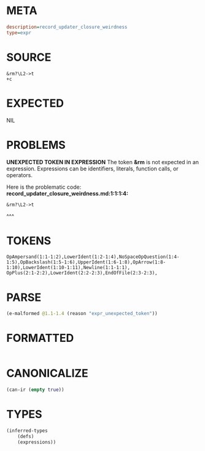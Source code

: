 # META
~~~ini
description=record_updater_closure_weirdness
type=expr
~~~
# SOURCE
~~~roc
&rm?\L2->t
+c
~~~
# EXPECTED
NIL
# PROBLEMS
**UNEXPECTED TOKEN IN EXPRESSION**
The token **&rm** is not expected in an expression.
Expressions can be identifiers, literals, function calls, or operators.

Here is the problematic code:
**record_updater_closure_weirdness.md:1:1:1:4:**
```roc
&rm?\L2->t
```
^^^


# TOKENS
~~~zig
OpAmpersand(1:1-1:2),LowerIdent(1:2-1:4),NoSpaceOpQuestion(1:4-1:5),OpBackslash(1:5-1:6),UpperIdent(1:6-1:8),OpArrow(1:8-1:10),LowerIdent(1:10-1:11),Newline(1:1-1:1),
OpPlus(2:1-2:2),LowerIdent(2:2-2:3),EndOfFile(2:3-2:3),
~~~
# PARSE
~~~clojure
(e-malformed @1.1-1.4 (reason "expr_unexpected_token"))
~~~
# FORMATTED
~~~roc

~~~
# CANONICALIZE
~~~clojure
(can-ir (empty true))
~~~
# TYPES
~~~clojure
(inferred-types
	(defs)
	(expressions))
~~~
